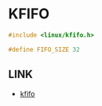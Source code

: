# KFIFO

```C
#include <linux/kfifo.h>

#define FIFO_SIZE 32

```

## LINK
- [kfifo](http://lxr.free-electrons.com/source/include/linux/kfifo.h)
